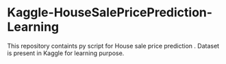 # Kaggle-HouseSalePricePrediction-Learning
This repository containts py script for House sale price prediction . Dataset is present in Kaggle for learning purpose.
